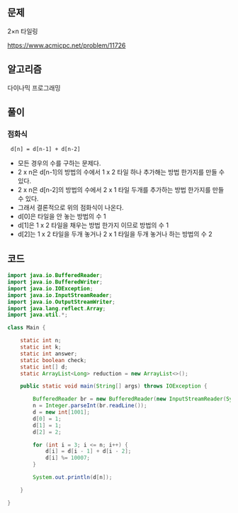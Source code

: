 ## 문제
2×n 타일링

https://www.acmicpc.net/problem/11726

## 알고리즘
다이나믹 프로그래밍

## 풀이
### 점화식
``` d[n] = d[n-1] + d[n-2]```

- 모든 경우의 수를 구하는 문제다.
- 2 x n은 d[n-1]의 방법의 수에서 1 x 2 타일 하나 추가해는 방법 한가지를 만들 수 있다.
- 2 x n은 d[n-2]의 방법의 수에서 2 x 1 타일 두개를 추가하는 방법 한가지를 만들 수 있다.
- 그래서 결론적으로 위의 점화식이 나온다.
- d[0]은 타일을 안 놓는 방법의 수 1
- d[1]은 1 x 2 타일을 채우는 방법 한가지 이므로 방법의 수 1
- d[2]는 1 x 2 타일을 두개 놓거나 2 x 1 타일을 두개 놓거나 하는 방법의 수 2

## 코드
```java
import java.io.BufferedReader;
import java.io.BufferedWriter;
import java.io.IOException;
import java.io.InputStreamReader;
import java.io.OutputStreamWriter;
import java.lang.reflect.Array;
import java.util.*;

class Main {

    static int n;
    static int k;
    static int answer;
    static boolean check;
    static int[] d;
    static ArrayList<Long> reduction = new ArrayList<>();

    public static void main(String[] args) throws IOException {

        BufferedReader br = new BufferedReader(new InputStreamReader(System.in));
        n = Integer.parseInt(br.readLine());
        d = new int[1001];
        d[0] = 1;
        d[1] = 1;
        d[2] = 2;

        for (int i = 3; i <= n; i++) {
            d[i] = d[i - 1] + d[i - 2];
            d[i] %= 10007;
        }

        System.out.println(d[n]);

    }

}
```